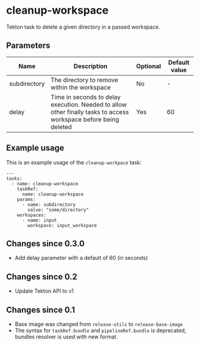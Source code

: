 # cleanup-workspace

Tekton task to delete a given directory in a passed workspace.

## Parameters

| Name         | Description                                                                                                      | Optional | Default value |
|--------------|------------------------------------------------------------------------------------------------------------------|----------|---------------|
| subdirectory | The directory to remove within the workspace                                                                     | No       | -             |
| delay        | Time in seconds to delay execution. Needed to allow other finally tasks to access workspace before being deleted | Yes      | 60            |

## Example usage

This is an example usage of the `cleanup-workpace` task:

```
---
tasks:
  - name: cleanup-workspace
    taskRef:
      name: cleanup-workspace
    params:
      - name: subdirectory
        value: "some/directory"
    workspaces:
      - name: input
        workspace: input_workspace
```

## Changes since 0.3.0

* Add delay parameter with a default of 60 (in seconds)

## Changes since 0.2

  * Update Tekton API to v1

## Changes since 0.1

  * Base image was changed from `release-utils` to `release-base-image`
  * The syntax for `taskRef.bundle` and `pipelineRef.bundle` is deprecated,
  bundles resolver is used with new format.
